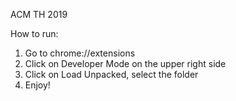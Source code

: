 ACM TH 2019

How to run:
1. Go to chrome://extensions
2. Click on Developer Mode on the upper right side
3. Click on Load Unpacked, select the folder
4. Enjoy!
